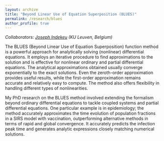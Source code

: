 ```yaml
---
layout: archive
title: "Beyond Linear Use of Equation Superposition (BLUES)"
permalink: /research/blues
author_profile: true
---
```


<i>Collaborators: [Joseph Indekeu](https://fys.kuleuven.be/itf/groups/joi) (KU Leuven, Belgium)</i>

The BLUES (Beyond Linear Use of Equation Superposition) function method is a powerful approach for analytically solving (nonlinear) differential equations. It employs an iterative procedure to find approximations to the solution and is effective for nonlinear ordinary and partial differential equations. The analytical approximations obtained usually converge exponentially to the exact solutions. Even the zeroth-order approximation provides useful results, while the first-order approximation remains accurate and relatively easy to compute. The method also offers flexibility in handling different types of nonlinearities.

My PhD research on the BLUES method involved extending the formalism beyond ordinary differential equations to tackle coupled systems and partial differential equations. One particular example is in epidemiology; the method accurately approximates the time evolution of population fractions in a SIRS model with vaccination, outperforming alternative methods in terms of rapid and global convergence. It accurately predicts the infection peak time and generates analytic expressions closely matching numerical solutions.
